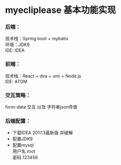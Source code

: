 # myecliplease 基本功能实现

### 后端：
技术栈：Spring boot + mybatis <br>
环境：JDK9<br>
IDE: IDEA<br>
### 前端：
技术栈：React + dva + umi + Node.js<br>
IDE: ATOM <br>
### 交互策略：
form-data 交互 以及 字符串json传值 <br>
### 后端配置：
* 下载IDEA 2017.3最新版 并破解 <br>
* 配置JDK9<br>
* 配置mysql<br>
用户名 root<br>
密码 123456<br>
